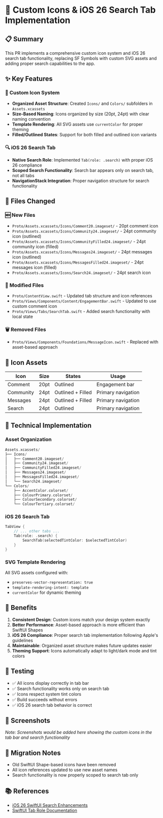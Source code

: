 # 🎨 Custom Icons & iOS 26 Search Tab Implementation

## 📋 Summary

This PR implements a comprehensive custom icon system and iOS 26 search tab functionality, replacing SF Symbols with custom SVG assets and adding proper search capabilities to the app.

## ✨ Key Features

### 🎯 Custom Icon System
- **Organized Asset Structure**: Created `Icons/` and `Colors/` subfolders in `Assets.xcassets`
- **Size-Based Naming**: Icons organized by size (20pt, 24pt) with clear naming convention
- **Template Rendering**: All SVG assets use `currentColor` for proper theming
- **Filled/Outlined States**: Support for both filled and outlined icon variants

### 🔍 iOS 26 Search Tab
- **Native Search Role**: Implemented `Tab(role: .search)` with proper iOS 26 compliance
- **Scoped Search Functionality**: Search bar appears only on search tab, not all tabs
- **NavigationStack Integration**: Proper navigation structure for search functionality

## 📁 Files Changed

### 🆕 New Files
- `Proto/Assets.xcassets/Icons/Comment20.imageset/` - 20pt comment icon
- `Proto/Assets.xcassets/Icons/Community24.imageset/` - 24pt community icon (outlined)
- `Proto/Assets.xcassets/Icons/CommunityFilled24.imageset/` - 24pt community icon (filled)
- `Proto/Assets.xcassets/Icons/Messages24.imageset/` - 24pt messages icon (outlined)
- `Proto/Assets.xcassets/Icons/MessagesFilled24.imageset/` - 24pt messages icon (filled)
- `Proto/Assets.xcassets/Icons/Search24.imageset/` - 24pt search icon

### 🔄 Modified Files
- `Proto/ContentView.swift` - Updated tab structure and icon references
- `Proto/Views/Components/Content/EngagementBar.swift` - Updated to use custom comment icon
- `Proto/Views/Tabs/SearchTab.swift` - Added search functionality with local state

### 🗑️ Removed Files
- `Proto/Views/Components/Foundations/MessageIcon.swift` - Replaced with asset-based approach

## 🎨 Icon Assets

| Icon | Size | States | Usage |
|------|------|--------|-------|
| Comment | 20pt | Outlined | Engagement bar |
| Community | 24pt | Outlined + Filled | Primary navigation |
| Messages | 24pt | Outlined + Filled | Primary navigation |
| Search | 24pt | Outlined | Primary navigation |

## 🔧 Technical Implementation

### Asset Organization
```swift
Assets.xcassets/
├── Icons/
│   ├── Comment20.imageset/
│   ├── Community24.imageset/
│   ├── CommunityFilled24.imageset/
│   ├── Messages24.imageset/
│   ├── MessagesFilled24.imageset/
│   └── Search24.imageset/
└── Colors/
    ├── AccentColor.colorset/
    ├── ColourPrimary.colorset/
    ├── ColourSecondary.colorset/
    └── ColourTertiary.colorset/
```

### iOS 26 Search Tab
```swift
TabView {
    // ... other tabs ...
    Tab(role: .search) {
        SearchTab(selectedTintColor: $selectedTintColor)
    }
}
```

### SVG Template Rendering
All SVG assets configured with:
- `preserves-vector-representation: true`
- `template-rendering-intent: template`
- `currentColor` for dynamic theming

## 🚀 Benefits

1. **Consistent Design**: Custom icons match your design system exactly
2. **Better Performance**: Asset-based approach is more efficient than SwiftUI Shapes
3. **iOS 26 Compliance**: Proper search tab implementation following Apple's guidelines
4. **Maintainable**: Organized asset structure makes future updates easier
5. **Theming Support**: Icons automatically adapt to light/dark mode and tint colors

## 🧪 Testing

- ✅ All icons display correctly in tab bar
- ✅ Search functionality works only on search tab
- ✅ Icons respect system tint colors
- ✅ Build succeeds without errors
- ✅ iOS 26 search tab behavior is correct

## 📱 Screenshots

*Note: Screenshots would be added here showing the custom icons in the tab bar and search functionality*

## 🔄 Migration Notes

- Old SwiftUI Shape-based icons have been removed
- All icon references updated to use new asset names
- Search functionality is now properly scoped to search tab only

## 📚 References

- [iOS 26 SwiftUI Search Enhancements](https://nilcoalescing.com/blog/SwiftUISearchEnhancementsIniOSAndiPadOS26)
- [SwiftUI Tab Role Documentation](https://developer.apple.com/documentation/swiftui/tab/role)
